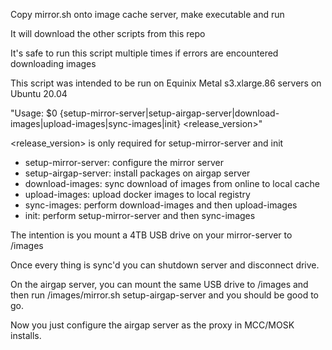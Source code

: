 Copy mirror.sh onto image cache server, make executable and run

It will download the other scripts from this repo

It's safe to run this script multiple times if errors are encountered downloading images

This script was intended to be run on Equinix Metal s3.xlarge.86 servers on Ubuntu 20.04

"Usage: $0 {setup-mirror-server|setup-airgap-server|download-images|upload-images|sync-images|init} <release_version>"

<release_version> is only required for setup-mirror-server and init

- setup-mirror-server: configure the mirror server
- setup-airgap-server: install packages on airgap server
- download-images: sync download of images from online to local cache
- upload-images: upload docker images to local registry
- sync-images: perform download-images and then upload-images
- init: perform setup-mirror-server and then sync-images

The intention is you mount a 4TB USB drive on your mirror-server to /images

Once every thing is sync'd you can shutdown server and disconnect drive.

On the airgap server, you can mount the same USB drive to /images and then run
/images/mirror.sh setup-airgap-server and you should be good to go.

Now you just configure the airgap server as the proxy in MCC/MOSK installs.
